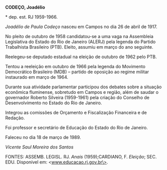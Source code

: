 **CODEÇO, Joadélio**

\* dep. est. RJ 1959-1966.

*Joadélio de Paula Codeço* nasceu em Campos no dia 26 de abril de 1917.

No pleito de outubro de 1958 candidatou-se a uma vaga na Assembleia
Legislativa do Estado do Rio de Janeiro (ALERJ) pela legenda do Partido
Trabalhista Brasileiro (PTB). Eleito, assumiu em março do ano seguinte.

Reelegeu-se deputado estadual na eleição de outubro de 1962 pelo PTB.

Tentou a reeleição em outubro de 1966 pela legenda do Movimento
Democrático Brasileiro (MDB) – partido de oposição ao regime militar
instaurado em março de 1964.

Durante sua atividade parlamentar participou dos debates sobre a
situação econômica fluminense, sobretudo em Campos e região, além de
saudar o governador Roberto Silveira (1959-1961) pela criação do
Conselho de Desenvolvimento no Estado do Rio de Janeiro.

Integrou as comissões de Orçamento e Fiscalização Financeira e de
Redação.

Foi professor e secretário de Educação do Estado do Rio de Janeiro.

Faleceu no dia 18 de março de 1989.

*Vicente Saul Moreira dos Santos*

FONTES: ASSEMB. LEGISL. RJ. *Anais* (1959);CARDIANO, F. *Eleição*; SEC.
EDU. Disponível em: \<www.educacao.rj.gov.br\>.
